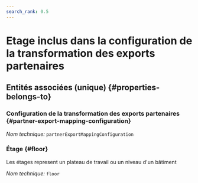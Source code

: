 ```yaml
---
search_rank: 0.5
---    
```

# Etage inclus dans la configuration de la transformation des exports partenaires
<!--- THIS FILE IS GENERATED PLEASE DO NOT EDIT IT DIRECTLY --->



<OH code="partnerExportMappingConfigurationToFloor"/>







## Entités associées (unique) {#properties-belongs-to}

### Configuration de la transformation des exports partenaires {#partner-export-mapping-configuration}



*Nom technique:* ```partnerExportMappingConfiguration```
<PH code="partnerExportMappingConfigurationToFloor:partnerExportMappingConfiguration"/>

### Étage {#floor}

Les étages represent un plateau de travail ou un niveau d'un bâtiment

*Nom technique:* ```floor```
<PH code="partnerExportMappingConfigurationToFloor:floor"/>





